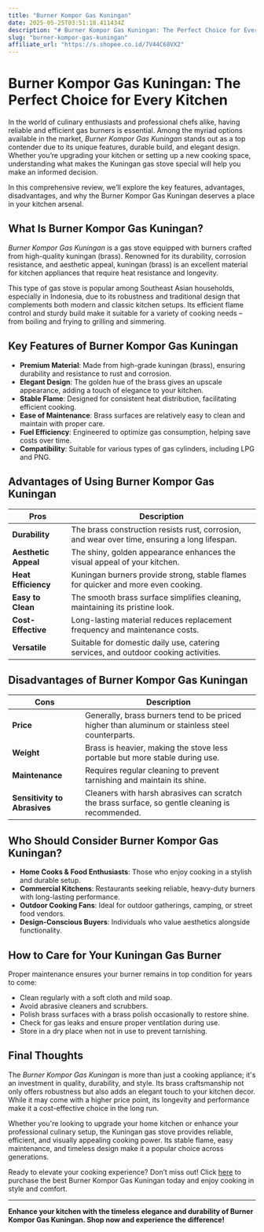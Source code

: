 ```yaml
---
title: "Burner Kompor Gas Kuningan"
date: 2025-05-25T03:51:18.411434Z
description: "# Burner Kompor Gas Kuningan: The Perfect Choice for Every Kitchen..."
slug: "burner-kompor-gas-kuningan"
affiliate_url: "https://s.shopee.co.id/7V44C68VX2"
---
```

# Burner Kompor Gas Kuningan: The Perfect Choice for Every Kitchen

In the world of culinary enthusiasts and professional chefs alike, having reliable and efficient gas burners is essential. Among the myriad options available in the market, *Burner Kompor Gas Kuningan* stands out as a top contender due to its unique features, durable build, and elegant design. Whether you’re upgrading your kitchen or setting up a new cooking space, understanding what makes the Kuningan gas stove special will help you make an informed decision.

In this comprehensive review, we’ll explore the key features, advantages, disadvantages, and why the Burner Kompor Gas Kuningan deserves a place in your kitchen arsenal.

## What Is Burner Kompor Gas Kuningan?

*Burner Kompor Gas Kuningan* is a gas stove equipped with burners crafted from high-quality kuningan (brass). Renowned for its durability, corrosion resistance, and aesthetic appeal, kuningan (brass) is an excellent material for kitchen appliances that require heat resistance and longevity.

This type of gas stove is popular among Southeast Asian households, especially in Indonesia, due to its robustness and traditional design that complements both modern and classic kitchen setups. Its efficient flame control and sturdy build make it suitable for a variety of cooking needs – from boiling and frying to grilling and simmering.

## Key Features of Burner Kompor Gas Kuningan

- **Premium Material**: Made from high-grade kuningan (brass), ensuring durability and resistance to rust and corrosion.
- **Elegant Design**: The golden hue of the brass gives an upscale appearance, adding a touch of elegance to your kitchen.
- **Stable Flame**: Designed for consistent heat distribution, facilitating efficient cooking.
- **Ease of Maintenance**: Brass surfaces are relatively easy to clean and maintain with proper care.
- **Fuel Efficiency**: Engineered to optimize gas consumption, helping save costs over time.
- **Compatibility**: Suitable for various types of gas cylinders, including LPG and PNG.

## Advantages of Using Burner Kompor Gas Kuningan

| **Pros** | **Description** |
|------------|------------------|
| **Durability** | The brass construction resists rust, corrosion, and wear over time, ensuring a long lifespan. |
| **Aesthetic Appeal** | The shiny, golden appearance enhances the visual appeal of your kitchen. |
| **Heat Efficiency** | Kuningan burners provide strong, stable flames for quicker and more even cooking. |
| **Easy to Clean** | The smooth brass surface simplifies cleaning, maintaining its pristine look. |
| **Cost-Effective** | Long-lasting material reduces replacement frequency and maintenance costs. |
| **Versatile** | Suitable for domestic daily use, catering services, and outdoor cooking activities. |

## Disadvantages of Burner Kompor Gas Kuningan

| **Cons** | **Description** |
|------------|------------------|
| **Price** | Generally, brass burners tend to be priced higher than aluminum or stainless steel counterparts. |
| **Weight** | Brass is heavier, making the stove less portable but more stable during use. |
| **Maintenance** | Requires regular cleaning to prevent tarnishing and maintain its shine. |
| **Sensitivity to Abrasives** | Cleaners with harsh abrasives can scratch the brass surface, so gentle cleaning is recommended. |

## Who Should Consider Burner Kompor Gas Kuningan?

- **Home Cooks & Food Enthusiasts**: Those who enjoy cooking in a stylish and durable setup.
- **Commercial Kitchens**: Restaurants seeking reliable, heavy-duty burners with long-lasting performance.
- **Outdoor Cooking Fans**: Ideal for outdoor gatherings, camping, or street food vendors.
- **Design-Conscious Buyers**: Individuals who value aesthetics alongside functionality.

## How to Care for Your Kuningan Gas Burner

Proper maintenance ensures your burner remains in top condition for years to come:

- Clean regularly with a soft cloth and mild soap.
- Avoid abrasive cleaners and scrubbers.
- Polish brass surfaces with a brass polish occasionally to restore shine.
- Check for gas leaks and ensure proper ventilation during use.
- Store in a dry place when not in use to prevent tarnishing.

## Final Thoughts

The *Burner Kompor Gas Kuningan* is more than just a cooking appliance; it's an investment in quality, durability, and style. Its brass craftsmanship not only offers robustness but also adds an elegant touch to your kitchen decor. While it may come with a higher price point, its longevity and performance make it a cost-effective choice in the long run.

Whether you're looking to upgrade your home kitchen or enhance your professional culinary setup, the Kuningan gas stove provides reliable, efficient, and visually appealing cooking power. Its stable flame, easy maintenance, and timeless design make it a popular choice across generations.

Ready to elevate your cooking experience? Don’t miss out! Click [here](https://s.shopee.co.id/7V44C68VX2) to purchase the best Burner Kompor Gas Kuningan today and enjoy cooking in style and comfort.

---

**Enhance your kitchen with the timeless elegance and durability of Burner Kompor Gas Kuningan. Shop now and experience the difference!**